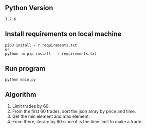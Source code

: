 ## Python Version
```
3.7.6
```

## Install requirements on local machine
```
pip3 install - r requirements.txt
or 
python -m pip install - r requirements.txt 
```
## Run program

```
python main.py
```
## Algorithm
1. Limit trades by 60.
2. From the first 60 trades, sort the json array by price and time.
3. Get the min element and max element.
4. From there, iterate by 60 since it is the time limit to make a trade.